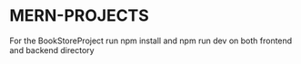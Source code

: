 # MERN-PROJECTS
For the BookStoreProject run npm install and npm run dev on both frontend and backend directory
